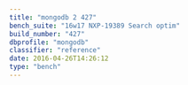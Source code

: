 ```yaml
---
title: "mongodb 2 427"
bench_suite: "16w17 NXP-19389 Search optim"
build_number: "427"
dbprofile: "mongodb"
classifier: "reference"
date: 2016-04-26T14:26:12
type: "bench"
---
```


